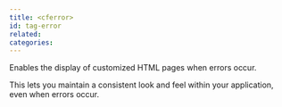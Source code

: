 ```yaml
---
title: <cferror>
id: tag-error
related:
categories:
---
```


Enables the display of customized HTML pages when errors occur.

This lets you maintain a consistent look and feel within your application, even when errors occur.